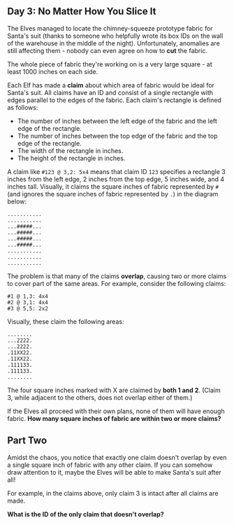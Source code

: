 ## Day 3: No Matter How You Slice It ##

The Elves managed to locate the chimney-squeeze prototype fabric for Santa's suit (thanks to someone 
who helpfully wrote its box IDs on the wall of the warehouse in the middle of the night). 
Unfortunately, anomalies are still affecting them - nobody can even agree on how to **cut** the 
fabric.

The whole piece of fabric they're working on is a very large square - at least 1000 inches on each 
side.

Each Elf has made a **claim** about which area of fabric would be ideal for Santa's suit. All claims 
have an ID and consist of a single rectangle with edges parallel to the edges of the fabric. Each 
claim's rectangle is defined as follows:

* The number of inches between the left edge of the fabric and the left edge of the rectangle.
* The number of inches between the top edge of the fabric and the top edge of the rectangle.
* The width of the rectangle in inches.
* The height of the rectangle in inches.

A claim like `#123 @ 3,2: 5x4` means that claim ID `123` specifies a rectangle 3 inches from the 
left edge, 2 inches from the top edge, 5 inches wide, and 4 inches tall. Visually, it claims the 
square inches of fabric represented by `#` (and ignores the square inches of fabric represented by 
`.`) in the diagram below:

```
...........
...........
...#####...
...#####...
...#####...
...#####...
...........
...........
...........
```

The problem is that many of the claims **overlap**, causing two or more claims to cover part of the 
same areas. For example, consider the following claims:

```
#1 @ 1,3: 4x4
#2 @ 3,1: 4x4
#3 @ 5,5: 2x2
```

Visually, these claim the following areas:

```
........
...2222.
...2222.
.11XX22.
.11XX22.
.111133.
.111133.
........
```

The four square inches marked with X are claimed by **both 1 and 2**. (Claim 3, while adjacent to 
the others, does not overlap either of them.)

If the Elves all proceed with their own plans, none of them will have enough fabric. **How many 
square inches of fabric are within two or more claims?**

##  Part Two ##

Amidst the chaos, you notice that exactly one claim doesn't overlap by even a single square inch of 
fabric with any other claim. If you can somehow draw attention to it, maybe the Elves will be able 
to make Santa's suit after all!

For example, in the claims above, only claim 3 is intact after all claims are made.

**What is the ID of the only claim that doesn't overlap?**
